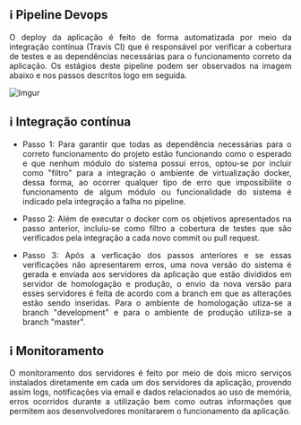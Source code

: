 ## ℹ️ Pipeline Devops

<p align="justify">O deploy da aplicação é feito de forma automatizada por meio da integração contínua (Travis CI) que é responsável por verificar a cobertura de testes e as dependências necessárias para o funcionamento correto da aplicação. Os estágios deste pipeline podem ser observados na imagem abaixo e nos passos descritos logo em seguida. </p>


![Imgur](https://i.imgur.com/lYdATpc.png)


## ℹ️ Integração contínua

- <p align="justify">Passo 1: Para garantir que todas as dependência necessárias para o correto funcionamento do projeto estão funcionando como o esperado e que nenhum módulo do sistema possui erros, optou-se por incluir como "filtro" para a integração o ambiente de virtualização docker, dessa forma, ao ocorrer qualquer tipo de erro que impossibilite o funcionamento de algum módulo ou funcionalidade do sistema é indicado pela integração a falha no pipeline. </p>
- <p align="justify">Passo 2: Além de executar o docker com os objetivos apresentados na passo anterior, incluiu-se como filtro a cobertura de testes que são verificados pela integração a cada novo commit ou pull request.  </p>
- <p align="justify">Passo 3: Após a verficação dos passos anteriores e se essas verificações não apresentarem erros, uma nova versão do sistema é gerada e enviada aos servidores da aplicação que estão divididos em servidor de homologação e produção, o envio da nova versão para esses servidores é feita de acordo com a branch em que as alterações estão sendo inseridas. Para o ambiente de homologação utiza-se a branch "development" e para o ambiente de produção utiliza-se a branch "master". </p>

## ℹ️ Monitoramento

<p align="justify">O monitoramento dos servidores é feito por meio de dois micro serviços instalados diretamente em cada um dos servidores da aplicação, provendo assim logs, notificações via email e dados relacionados ao uso de memória, erros ocorridos durante a utilização bem como outras informações que permitem aos desenvolvedores monitararem o funcionamento da aplicação.</p>
